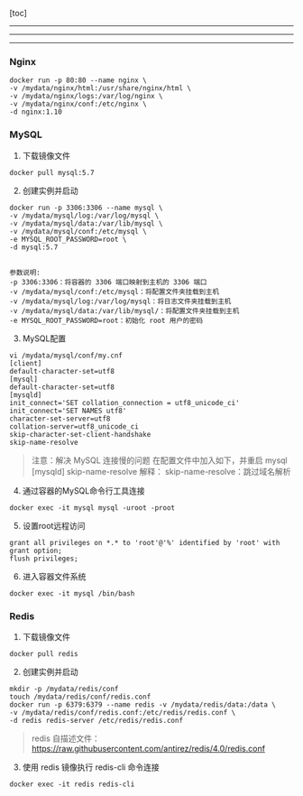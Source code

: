 [toc]

---

---

---

### Nginx

```shell
docker run -p 80:80 --name nginx \
-v /mydata/nginx/html:/usr/share/nginx/html \
-v /mydata/nginx/logs:/var/log/nginx \
-v /mydata/nginx/conf:/etc/nginx \
-d nginx:1.10
```

### MySQL

1. 下载镜像文件

```shell
docker pull mysql:5.7
```

2. 创建实例并启动

```shell
docker run -p 3306:3306 --name mysql \
-v /mydata/mysql/log:/var/log/mysql \
-v /mydata/mysql/data:/var/lib/mysql \
-v /mydata/mysql/conf:/etc/mysql \
-e MYSQL_ROOT_PASSWORD=root \
-d mysql:5.7


参数说明:
-p 3306:3306：将容器的 3306 端口映射到主机的 3306 端口
-v /mydata/mysql/conf:/etc/mysql：将配置文件夹挂载到主机
-v /mydata/mysql/log:/var/log/mysql：将日志文件夹挂载到主机
-v /mydata/mysql/data:/var/lib/mysql/：将配置文件夹挂载到主机
-e MYSQL_ROOT_PASSWORD=root：初始化 root 用户的密码
```

3. MySQL配置

```shell
vi /mydata/mysql/conf/my.cnf
[client]
default-character-set=utf8
[mysql]
default-character-set=utf8
[mysqld]
init_connect='SET collation_connection = utf8_unicode_ci'
init_connect='SET NAMES utf8'
character-set-server=utf8
collation-server=utf8_unicode_ci
skip-character-set-client-handshake
skip-name-resolve
```

> 注意：解决 MySQL 连接慢的问题
> 在配置文件中加入如下，并重启 mysql
> [mysqld]
> skip-name-resolve
> 解释：
> skip-name-resolve：跳过域名解析

4. 通过容器的MySQL命令行工具连接

```shell
docker exec -it mysql mysql -uroot -proot
```

5. 设置root远程访问

```shell
grant all privileges on *.* to 'root'@'%' identified by 'root' with grant option;
flush privileges;
```

6. 进入容器文件系统

```shell
docker exec -it mysql /bin/bash
```

### Redis

1. 下载镜像文件

`docker pull redis`

2. 创建实例并启动

```shell
mkdir -p /mydata/redis/conf
touch /mydata/redis/conf/redis.conf
docker run -p 6379:6379 --name redis -v /mydata/redis/data:/data \
-v /mydata/redis/conf/redis.conf:/etc/redis/redis.conf \
-d redis redis-server /etc/redis/redis.conf
```

> redis 自描述文件：
> https://raw.githubusercontent.com/antirez/redis/4.0/redis.conf

3. 使用 redis 镜像执行 redis-cli 命令连接

`docker exec -it redis redis-cli`